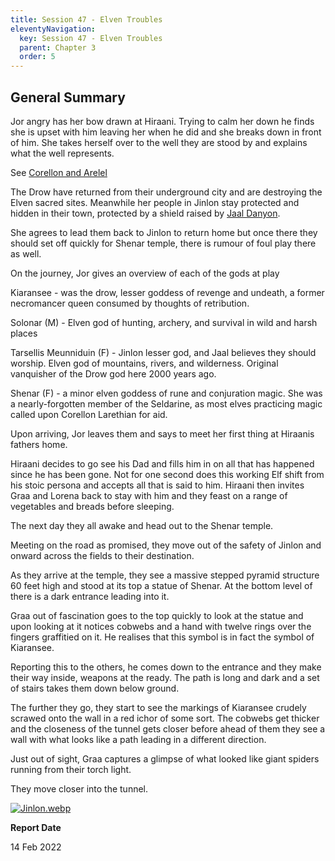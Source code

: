 ```yaml
---
title: Session 47 - Elven Troubles
eleventyNavigation:
  key: Session 47 - Elven Troubles
  parent: Chapter 3
  order: 5
---
```


## General Summary

Jor angry has her bow drawn at Hiraani. Trying to calm her down he finds she is upset with him leaving her when he did and she breaks down in front of him. She takes herself over to the well they are stood by and explains what the well represents.  

 See [Corellon and Arelel](/w/vlendir-drusslegend/a/corellon-and-arelel-article)   

 The Drow have returned from their underground city and are destroying the Elven sacred sites. Meanwhile her people in Jinlon stay protected and hidden in their town, protected by a shield raised by [Jaal Danyon](/w/vlendir-drusslegend/a/jaal-danyon-person).  

 She agrees to lead them back to Jinlon to return home but once there they should set off quickly for Shenar temple, there is rumour of foul play there as well.  

 On the journey, Jor gives an overview of each of the gods at play  

 Kiaransee - was the drow, lesser goddess of revenge and undeath, a former necromancer queen consumed by thoughts of retribution.  

 Solonar (M) - Elven god of hunting, archery, and survival in wild and harsh places  

 Tarsellis Meunniduin (F) - Jinlon lesser god, and Jaal believes they should worship. Elven god of mountains, rivers, and wilderness. Original vanquisher of the Drow god here 2000 years ago.  

 Shenar (F) - a minor elven goddess of rune and conjuration magic. She was a nearly-forgotten member of the Seldarine, as most elves practicing magic called upon Corellon Larethian for aid.  

 Upon arriving, Jor leaves them and says to meet her first thing at Hiraanis fathers home.  

 Hiraani decides to go see his Dad and fills him in on all that has happened since he has been gone. Not for one second does this working Elf shift from his stoic persona and accepts all that is said to him. Hiraani then invites Graa and Lorena back to stay with him and they feast on a range of vegetables and breads before sleeping.  

 The next day they all awake and head out to the Shenar temple.  

 Meeting on the road as promised, they move out of the safety of Jinlon and onward across the fields to their destination.  

 As they arrive at the temple, they see a massive stepped pyramid structure 60 feet high and stood at its top a statue of Shenar. At the bottom level of there is a dark entrance leading into it.  

 Graa out of fascination goes to the top quickly to look at the statue and upon looking at it notices cobwebs and a hand with twelve rings over the fingers graffitied on it. He realises that this symbol is in fact the symbol of Kiaransee.  

 Reporting this to the others, he comes down to the entrance and they make their way inside, weapons at the ready. The path is long and dark and a set of stairs takes them down below ground.  

 The further they go, they start to see the markings of Kiaransee crudely scrawed onto the wall in a red ichor of some sort. The cobwebs get thicker and the closeness of the tunnel gets closer before ahead of them they see a wall with what looks like a path leading in a different direction.  

 Just out of sight, Graa captures a glimpse of what looked like giant spiders running from their torch light.  

 They move closer into the tunnel.

[![](/uploads/images/f6b482f7f5eb162ee69470e67f43c875.webp "Jinlon.webp")](/i/3406416 "Jinlon.webp")

**Report Date**

14 Feb 2022